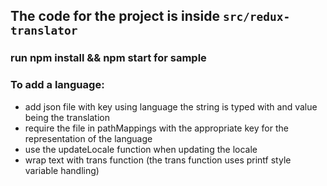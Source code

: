 ## The code for the project is inside `src/redux-translator`
### run npm install && npm start for sample
### To add a language:
* add json file with key using language the string is typed with and value being the translation
* require the file in pathMappings with the appropriate key for the representation of the language
* use the updateLocale function when updating the locale
* wrap text with trans function (the trans function uses printf style variable handling)

